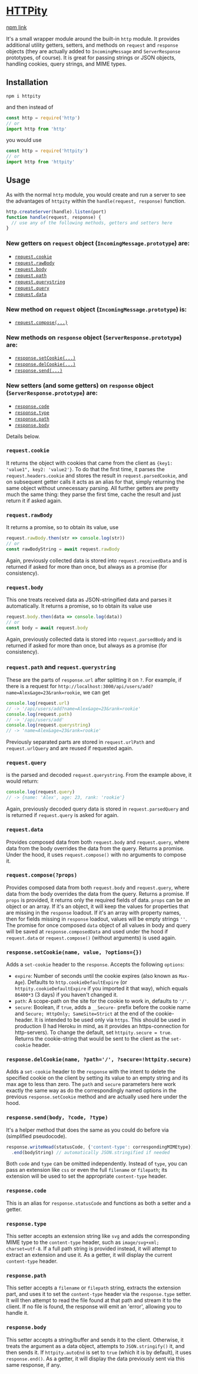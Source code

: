 # [HTTPity](https://github.com/UniBreakfast/httpity)

[npm link](https://www.npmjs.com/package/httpity)

It's a small wrapper module around the built-in `http` module. It provides additional utility getters, setters, and methods on `request` and `response` objects (they are actually added to `IncomingMessage` and `ServerResponse` prototypes, of course). It is great for passing strings or JSON objects, handling cookies, query strings, and MIME types.

## Installation
```
npm i httpity
```
and then instead of

```js
const http = require('http')
// or
import http from 'http'
```
you would use

```js
const http = require('httpity')
// or
import http from 'httpity'
```

## Usage

As with the normal `http` module, you would create and run a server to see the advantages of `httpity` within the `handle(request, response)` function.

```js
http.createServer(handle).listen(port)
function handle(request, response) {
  // use any of the following methods, getters and setters here
}
```

### New getters on `request` object (`IncomingMessage.prototype`) are:

- [`request.cookie`](#requestcookie)
- [`request.rawBody`](#requestrawbody)
- [`request.body`](#requestbody)
- [`request.path`](#requestpath-and-requestquerystring)
- [`request.querystring`](#requestpath-and-requestquerystring)
- [`request.query`](#requestquery)
- [`request.data`](#requestdata)

### New method on `request` object (`IncomingMessage.prototype`) is:

- [`request.compose(...)`](#requestcomposeprops)

### New methods on `response` object (`ServerResponse.prototype`) are:

- [`response.setCookie(...)`](#responsesetcookiename-value-options)
- [`response.delCookie(...)`](#responsedelcookiename-path-securehttpitydev)
- [`response.send(...)`](#responsesendbody-code-type)

### New setters (and some getters) on `response` object (`ServerResponse.prototype`) are:

- [`response.code`](#responsecode)
- [`response.type`](#responsetype)
- [`response.path`](#responsepath)
- [`response.body`](#responsebody)

Details below.

### `request.cookie`

It returns the object with cookies that came from the client as `{key1: 'value1", key2: 'value2'}`. To do that the first time, it parses the `request.headers.cookie` and stores the result in `request.parsedCookie`, and on subsequent getter calls it acts as an alias for that, simply returning the same object without unnecessary parsing. All further getters are pretty much the same thing: they parse the first time, cache the result and just return it if asked again.

### `request.rawBody`

It returns a promise, so to obtain its value, use

```js
request.rawBody.then(str => console.log(str))
// or
const rawBodyString = await request.rawBody
```
Again, previously collected data is stored into `request.receivedData` and is returned if asked for more than once, but always as a promise (for consistency).

### `request.body`

This one treats received data as JSON-stringified data and parses it automatically. It returns a promise, so to obtain its value use

```js
request.body.then(data => console.log(data))
// or
const body = await request.body
```
Again, previously collected data is stored into `request.parsedBody` and is returned if asked for more than once, but always as a promise (for consistency).

### `request.path` and `request.querystring`

These are the parts of `response.url` after splitting it on `?`. For example, if there is a request for `http://localhost:3000/api/users/add?name=Alex&age=23&rank=rookie`, we can get

```js
console.log(request.url)
// -> '/api/users/add?name=Alex&age=23&rank=rookie'
console.log(request.path)
// -> '/api/users/add'
console.log(request.querystring)
// -> 'name=Alex&age=23&rank=rookie'
```
Previously separated parts are stored in `request.urlPath` and `request.urlQuery` and are reused if requested again.

### `request.query`

is the parsed and decoded `request.querystring`. From the example above, it would return:

```js
console.log(request.query)
// -> {name: 'Alex', age: 23, rank: 'rookie'}
```
Again, previously decoded query data is stored in `request.parsedQuery` and is returned if `request.query` is asked for again.

### `request.data`

Provides composed data from both `request.body` and `request.query`, where data from the body overrides the data from the query. Returns a promise. Under the hood, it uses `request.compose()` with no arguments to compose it.

### `request.compose(?props)`

Provides composed data from both `request.body` and `request.query`, where data from the body overrides the data from the query. Returns a promise. If `props` is provided, it returns only the required fields of data. `props` can be an object or an array. If it's an object, it will keep the values for properties that are missing in the `response` loadout. If it's an array with property names, then for fields missing in `response` loadout, values will be empty strings `''`. The promise for once composed `data` object of all values in body and query will be saved at `response.composedData` and used under the hood if `request.data` or `request.compose()` (without arguments) is used again.

### `response.setCookie(name, value, ?options={})`

Adds a `set-cookie` header to the `response`. Accepts the following `options`:
  - `expire`: Number of seconds until the cookie expires (also known as `Max-Age`). Defaults to `http.cookieDefaultExpire` (or `httpity.cookieDefaultExpire` if you imported it that way), which equals `86400*3` (3 days) if you haven't changed it.
  - `path`: A scope-path on the site for the cookie to work in, defaults to `'/'`.
  - `secure`: Boolean, if `true`, adds a `__Secure-` prefix before the cookie name and `Secure; HttpOnly; SameSite=Strict` at the end of the cookie-header. It is intended to be used only via `https`. This should be used in production (I had Heroku in mind, as it provides an https-connection for http-servers). To change the default, set `httpity.secure = true`.
Returns the cookie-string that would be sent to the client as the `set-cookie` header.
### `response.delCookie(name, ?path='/', ?secure=!httpity.secure)`

Adds a `set-cookie` header to the `response` with the intent to delete the specified cookie on the client by setting its value to an empty string and its max age to less than zero. The `path` and `secure` parameters here work exactly the same way as do the correspondingly named options in the previous `response.setCookie` method and are actually used here under the hood.

### `response.send(body, ?code, ?type)`

It's a helper method that does the same as you could do before via (simplified pseudocode).

```js
response.writeHead(statusCode, {'content-type': correspondingMIMEtype})
  .end(bodyString) // automatically JSON.stringified if needed
```
Both `code` and `type` can be omitted independently. Instead of `type`, you can pass an extension like `css` or even the full `filename` or `filepath`; its extension will be used to set the appropriate `content-type` header.

### `response.code`

This is an alias for `response.statusCode` and functions as both a setter and a getter.

### `response.type`

This setter accepts an extension string like `svg` and adds the corresponding MIME type to the `content-type` header, such as `image/svg+xml; charset=utf-8`. If a full path string is provided instead, it will attempt to extract an extension and use it. As a getter, it will display the current `content-type` header.

### `response.path`

This setter accepts a `filename` or `filepath` string, extracts the extension part, and uses it to set the `content-type` header via the `response.type` setter. It will then attempt to read the file found at that path and stream it to the client. If no file is found, the response will emit an 'error', allowing you to handle it.

### `response.body`

This setter accepts a string/buffer and sends it to the client. Otherwise, it treats the argument as a data object, attempts to `JSON.stringify()` it, and then sends it. If `httpity.autoEnd` is set to `true` (which it is by default), it uses `response.end()`. As a getter, it will display the data previously sent via this same response, if any.
